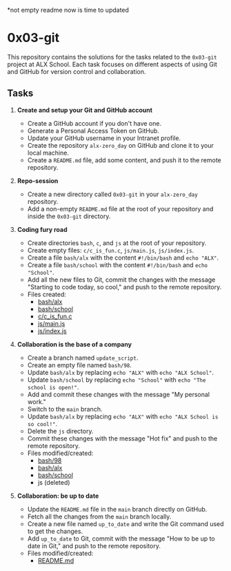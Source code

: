 *not empty readme
now is time to updated
# 0x03-git

This repository contains the solutions for the tasks related to the `0x03-git` project at ALX School. Each task focuses on different aspects of using Git and GitHub for version control and collaboration.

## Tasks

1. **Create and setup your Git and GitHub account**
   - Create a GitHub account if you don't have one.
   - Generate a Personal Access Token on GitHub.
   - Update your GitHub username in your Intranet profile.
   - Create the repository `alx-zero_day` on GitHub and clone it to your local machine.
   - Create a `README.md` file, add some content, and push it to the remote repository.

2. **Repo-session**
   - Create a new directory called `0x03-git` in your `alx-zero_day` repository.
   - Add a non-empty `README.md` file at the root of your repository and inside the `0x03-git` directory.

3. **Coding fury road**
   - Create directories `bash`, `c`, and `js` at the root of your repository.
   - Create empty files: `c/c_is_fun.c`, `js/main.js`, `js/index.js`.
   - Create a file `bash/alx` with the content `#!/bin/bash` and `echo "ALX"`.
   - Create a file `bash/school` with the content `#!/bin/bash` and `echo "School"`.
   - Add all the new files to Git, commit the changes with the message "Starting to code today, so cool," and push to the remote repository.
   - Files created:
     - [bash/alx](./bash/alx)
     - [bash/school](./bash/school)
     - [c/c_is_fun.c](./c/c_is_fun.c)
     - [js/main.js](./js/main.js)
     - [js/index.js](./js/index.js)

4. **Collaboration is the base of a company**
   - Create a branch named `update_script`.
   - Create an empty file named `bash/98`.
   - Update `bash/alx` by replacing `echo "ALX"` with `echo "ALX School"`.
   - Update `bash/school` by replacing `echo "School"` with `echo "The school is open!"`.
   - Add and commit these changes with the message "My personal work."
   - Switch to the `main` branch.
   - Update `bash/alx` by replacing `echo "ALX"` with `echo "ALX School is so cool!"`.
   - Delete the `js` directory.
   - Commit these changes with the message "Hot fix" and push to the remote repository.
   - Files modified/created:
     - [bash/98](./bash/98)
     - [bash/alx](./bash/alx)
     - [bash/school](./bash/school)
     - js (deleted)

5. **Collaboration: be up to date**
   - Update the `README.md` file in the `main` branch directly on GitHub.
   - Fetch all the changes from the `main` branch locally.
   - Create a new file named `up_to_date` and write the Git command used to get the changes.
   - Add `up_to_date` to Git, commit with the message "How to be up to date in Git," and push to the remote repository.
   - Files modified/created:
     - [README.md](./README.md)


